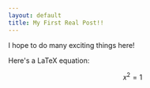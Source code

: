 ```yaml
---
layout: default
title: My First Real Post!!
---
```


I hope to do many exciting things here!

Here's a LaTeX equation:

$$x^2 = 1$$

